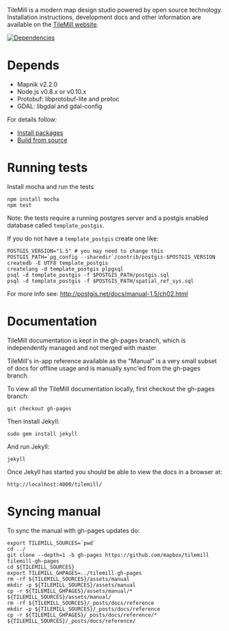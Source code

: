 TileMill is a modern map design studio powered by open source technology.
Installation instructions, development docs and other information are available
on the [TileMill website](http://mapbox.com/tilemill).

[![Dependencies](https://david-dm.org/mapbox/tilemill.png)](https://david-dm.org/mapbox/tilemill)

# Depends

- Mapnik v2.2.0
- Node.js v0.8.x or v0.10.x
- Protobuf: libprotobuf-lite and protoc
- GDAL: libgdal and gdal-config

For details follow:

- [Install packages](http://mapbox.com/tilemill/docs/install/)
- [Build from source](http://mapbox.com/tilemill/docs/source/)

# Running tests

Install mocha and run the tests

    npm install mocha
    npm test


Note: the tests require a running postgres server and a postgis enabled
database called `template_postgis`.

If you do not have a `template_postgis` create one like:

    POSTGIS_VERSION="1.5" # you may need to change this
    POSTGIS_PATH=`pg_config --sharedir`/contrib/postgis-$POSTGIS_VERSION
    createdb -E UTF8 template_postgis
    createlang -d template_postgis plpgsql
    psql -d template_postgis -f $POSTGIS_PATH/postgis.sql
    psql -d template_postgis -f $POSTGIS_PATH/spatial_ref_sys.sql


For more info see: http://postgis.net/docs/manual-1.5/ch02.html


# Documentation

TileMill documentation is kept in the gh-pages branch, which is independently managed and not merged with master.

TileMill's in-app reference available as the "Manual" is a very small subset of docs for offline usage and is manually
sync'ed from the gh-pages branch.

To view all the TileMill documentation locally, first checkout the gh-pages branch:

    git checkout gh-pages

Then install Jekyll:

    sudo gem install jekyll

And run Jekyll:

    jekyll

Once Jekyll has started you should be able to view the docs in a browser at:

    http://localhost:4000/tilemill/


# Syncing manual

To sync the manual with gh-pages updates do:

    export TILEMILL_SOURCES=`pwd`
    cd ../
    git clone --depth=1 -b gh-pages https://github.com/mapbox/tilemill tilemill-gh-pages
    cd ${TILEMILL_SOURCES}
    export TILEMILL_GHPAGES=../tilemill-gh-pages
    rm -rf ${TILEMILL_SOURCES}/assets/manual
    mkdir -p ${TILEMILL_SOURCES}/assets/manual
    cp -r ${TILEMILL_GHPAGES}/assets/manual/* ${TILEMILL_SOURCES}/assets/manual/
    rm -rf ${TILEMILL_SOURCES}/_posts/docs/reference
    mkdir -p ${TILEMILL_SOURCES}/_posts/docs/reference
    cp -r ${TILEMILL_GHPAGES}/_posts/docs/reference/* ${TILEMILL_SOURCES}/_posts/docs/reference/
